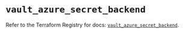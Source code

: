 # `vault_azure_secret_backend`

Refer to the Terraform Registry for docs: [`vault_azure_secret_backend`](https://registry.terraform.io/providers/hashicorp/vault/4.4.0/docs/resources/azure_secret_backend).
